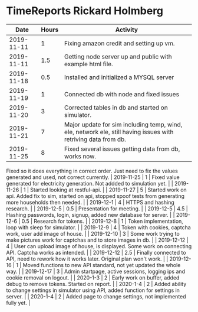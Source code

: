 # TimeReports Rickard Holmberg
| Date        |  Hours  | Activity                                       |
| ----------- | ------- |------------------------------------------------
| 2019-11-11  | 1       | Fixing amazon credit and setting up vm. |
| 2019-11-11  | 1.5     | Getting node server up and public with example html file. |
| 2019-11-18  | 0.5	    | Installed and initialized a MYSQL server |
| 2019-11-19  | 1	    | Connected db with node and fixed issues | 
| 2019-11-20  | 3	    | Corrected tables in db and started on simulator. |
| 2019-11-21  | 7       | Major update for sim including temp, wind, ele, network ele, still having issues with retriving data from db. |
| 2019-11-25  | 8       | Fixed several issues getting data from db, works now. 
Fixed so it does everything in correct order. Just need to fix the values generated and used, not correct currently.
| 2019-11-25  | 1       | Fixed value generated for electricity generation. Not addded to simulation yet. |
| 2019-11-26  | 1       | Started looking at restful-api. |
| 2019-11-27  | 5       | Started work on api. Added fix to sim, started on api, stopped spoof tests from generating more households then needed. |
| 2019-12-1   | 4       | HTTPS and hashing research. |
| 2019-12-5   | 0.5     | Presentation for meeting. |
| 2019-12-5   | 4.5     | Hashing passwords, login, signup, added new database for server. |
| 2019-12-6   | 0.5     | Research for tokens. |
| 2019-12-8   | 1       | Token implementation, loop with sleep for simulator. |
| 2019-12-9   | 4       | Token with cookies, captcha work, user add image of house. |
| 2019-12-10  | 3       | Some work trying to make pictures work for captchas and to store images in db. |
| 2019-12-12  | 4       | User can upload image of house, is displayed. Some work on connecting API. Captcha works as intended. |
| 2019-12-12  | 2.5     | Finally connected to API, need to rework how it works later. Original plan won't work. |
| 2019-12-16  | 1       | Moved functions to new API standard, not yet updated the whole way. |
| 2019-12-17  | 3       | Admin startpage, active sessions, logging ips and cookie removal on logout. |
| 2020-1-3    | 2       | Early work on buffer, added debug to remove tokens. Started on report. |
| 2020-1-4    | 2       | Added ability to change settings in simulator using API, added function for settings in server. |
| 2020-1-4    | 2       | Added page to change settings, not implemented fully yet. |